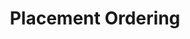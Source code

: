 ---
title: Placement Ordering
layout: DemoLayout
sidebar: false
navbar: false
pageClass: customDemoPage
pie: "@pie-element/placement-ordering@3.4.1"
model:
    id: '1'
    element: 'placement-ordering'
    correctResponse:
    - id: c1
      weight: 0.2
    - id: c4
      weight: 0.2
    - id: c3
      weight: 0.3
    - id: c2
      weight: 0.3
    prompt: Arrange the fruits alphabetically
    choices:
    - id: c2
      label: Lemon
      shuffle: false
      moveOnDrag: true
    - id: c3
      label: Melon
      moveOnDrag: true
    - id: c1
      label: Blueberry
      moveOnDrag: false
    - id: c4
      label: Pear
      moveOnDrag: false
    shuffle: false
    placementType: none
    choiceAreaLayout: vertical
    choiceAreaLabel: 'choices: '
    answerAreaLabel: Answer Area Label
    showOrdering: true
    feedback:
      correct:
        type: custom
        custom: foo
      incorrect:
        type: custom
        custom: 'no'
      partial:
        type: custom
        custom: nearly
    configure: {}
---